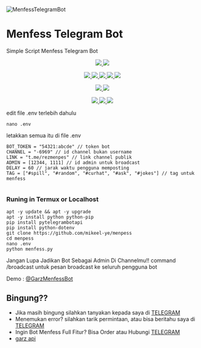 
![MenfessTelegramBot](https://graph.org/file/fe6897946c18d5db5a887.jpg)
# Menfess Telegram Bot
Simple Script Menfess Telegram Bot


<p align="center">
<a href="https://github.com/mikeel-ye/Menpess/network/members" alt="GitHub stars"> <img src="https://img.shields.io/github/stars/GarzProject/MenfessTelegramBot?style=flat&logo=github&color=yellow" /> </a>
<a href="https://github.com/mikeel-ye/menpess/network/members" alt="GitHub forks"> <img src="https://img.shields.io/github/forks/mikeel-ye/menpess" /> </a>
</p>
<p align="center">
<a href="https://github.com/mikeel-ye/menpess" alt="GitHub commit activity"> <img src="https://img.shields.io/github/commit-activity/m/GarzProject/MenfessTelegramBot" /> </a>
<a href="https://github.com/GarzProject/MenfessTelegramBot/graphs/contributors" alt="GitHub contributors"> <img src="https://img.shields.io/github/contributors/GarzProject/MenfessTelegramBot?style=flat&logo=github" /> </a>
<a href="https://github.com/GarzProject/MenfessTelegramBot" alt="GitHub closed pull requests"> <img src="https://img.shields.io/github/issues-pr-closed-raw/GarzProject/MenfessTelegramBot?color=success" /> </a>
<a href="https://github.com/GarzProject/MenfessTelegramBot" alt="GitHub issues"> <img src="https://img.shields.io/github/issues-raw/GarzProject/MenfessTelegramBot?style=flat&logo=github&color=red" /> </a>
<a href="https://github.com/GarzProject/MenfessTelegramBot" alt="GitHub closed issues"> <img src="https://img.shields.io/github/issues-closed-raw/GarzProject/MenfessTelegramBot?style=flat&logo=github&color=success" /> </a>
</p>
<p align="center">
<a href="https://github.com/GarzProject/MenfessTelegramBot" alt="GitHub repo size"> <img src="https://img.shields.io/github/repo-size/GarzProject/MenfessTelegramBot" /> </a>
<a href="https://github.com/GarzProject/MenfessTelegramBot/blob/master/LICENSE" alt="GPLv3 license"> <img src="https://img.shields.io/github/license/GarzProject/MenfessTelegramBot?style=flat&logo=github&color=success" /> </a>
</p>
<p align="center">
<a href="" alt="GarzProject"> <img src="https://img.shields.io/badge/built%20by-GarzProject-blue" /> </a>
<a href="https://github.com/GarzProject/MenfessTelegramBot/graphs/commit-activity" alt="Maintenance"> <img src="https://img.shields.io/badge/maintained%3F-yes-blue.svg" /> </a>
<a href="https://makeapullrequest.com" alt="PRs Welcome"> <img src="https://img.shields.io/badge/PRs-welcome-blue.svg" /> </a>
</p>




edit file .env terlebih dahulu
```shell
nano .env
```
letakkan semua itu di file .env

```env
BOT_TOKEN = "54321:abcde" // token bot
CHANNEL = "-6969" // id channel bukan username
LINK = "t.me/rezmenpes" // link channel publik
ADMIN = [12344, 1111] // id admin untuk broadcast
DELAY = 60 // jarak waktu pengguna memposting
TAG = ["#spill", "#random", "#curhat", "#ask", "#jokes"] // tag untuk menfess


```



### Runing in Termux or Localhost

```shell
apt -y update && apt -y upgrade
apt -y install python python-pip
pip install pytelegrambotapi
pip install python-dotenv
git clone https://github.com/mikeel-ye/menpess
cd menpess
nano .env
python menfess.py
```
Jangan Lupa Jadikan Bot Sebagai Admin Di Channelmu!!
command /broadcast untuk pesan broadcast ke seluruh pengguna bot



Demo : [@GarzMenfessBot](https://t.me/GarzMenfessBot)
## Bingung??

* Jika masih bingung silahkan tanyakan kepada saya di [TELEGRAM](https://t.me/tegarprayuda)
* Menemukan error? silahkan tarik permintaan, atau bisa beritahu saya di [TELEGRAM](https://t.me/tegarprayuda)
* Ingin Bot Menfess Full Fitur? Bisa Order atau Hubungi [TELEGRAM](https://t.me/tegarprayuda)
* [garz api](https://garz.my.id/)